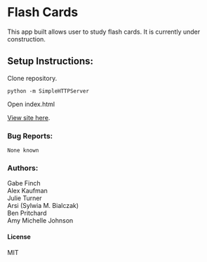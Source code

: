 # Flash Cards
This app built allows user to study flash cards.  It is currently
under construction.

## Setup Instructions:
Clone repository.
```
python -m SimpleHTTPServer
```
Open index.html

[View site here](http://alexkaufman06.github.io/tech-vocab/index.html).

### Bug Reports:
```
None known
```
### Authors:
Gabe Finch  
Alex Kaufman  
Julie Turner  
Arsi (Sylwia M. Bialczak)  
Ben Pritchard  
Amy Michelle Johnson  
#### License
MIT
